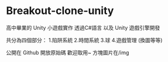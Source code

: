 # Breakout-clone-unity

高中畢業的 Unity 小遊戲實作
透過C#語言 以及 Unity 遊戲引擎開發

共分為四個部分：
1.陷阱系統
2.時間系統
3.球
4.遊戲管理 (換圖等等)

公開在 Github 開放原始碼 歡迎取用~ 
方塊圖片在/img

